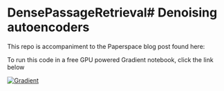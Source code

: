 # DensePassageRetrieval# Denoising autoencoders

This repo is accompaniment to the Paperspace blog post found here:

To run this code in a free GPU powered Gradient notebook, click the link below

[![Gradient](https://assets.paperspace.io/img/gradient-badge.svg)](https://console.paperspace.com/github/gradient-ai/DensePassageRetrieval?machine=Free-GPU)
